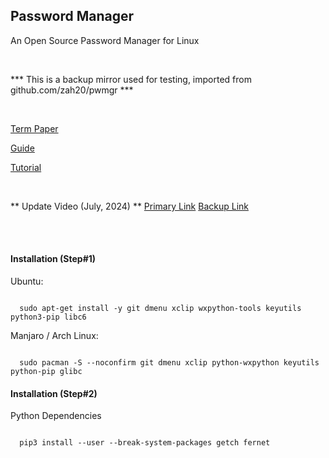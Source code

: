 ## Password Manager

An Open Source Password Manager for Linux

</br>

*** This is a backup mirror used for testing, imported from github.com/zah20/pwmgr ***

</br>

[Term Paper](https://docs.google.com/document/d/1WU1DhhxxY864XlWm3pJDy-Znjz2RGEpEWyLOp9jbST8/edit?usp=sharing)

[Guide](https://docs.google.com/document/d/1ZrvNczTJIdKSOdlyhuAYqRsed6BR6HrJmqbaNvtLkSU/edit)

[Tutorial](https://www.dropbox.com/s/e81sbk9qaur742l/pwmgr_test.mp4?dl=0)

</br>

** Update Video (July, 2024) **
[Primary Link](https://www.youtube.com/watch?v=j6-eMU_bG4o)
[Backup Link](https://www.dropbox.com/scl/fi/srovv2xxgoudcc7al3zzz/pwmgr_update_07_2024.mp4?rlkey=l2h18w8jna7c6adgk3ww54j9a&st=24vy4zau&dl=0)

</br>
</br>

#### Installation (Step#1)

Ubuntu:
```

  sudo apt-get install -y git dmenu xclip wxpython-tools keyutils python3-pip libc6

```

Manjaro / Arch Linux:
```

  sudo pacman -S --noconfirm git dmenu xclip python-wxpython keyutils python-pip glibc 

```

#### Installation (Step#2)

Python Dependencies

```

  pip3 install --user --break-system-packages getch fernet

```

